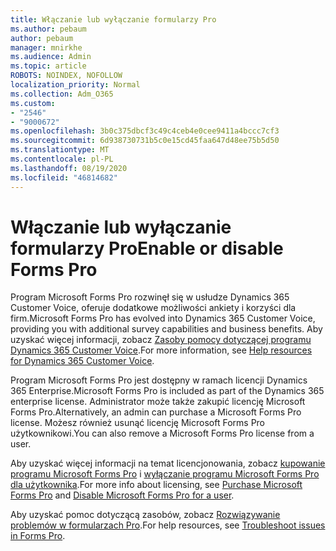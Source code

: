 ```yaml
---
title: Włączanie lub wyłączanie formularzy Pro
ms.author: pebaum
author: pebaum
manager: mnirkhe
ms.audience: Admin
ms.topic: article
ROBOTS: NOINDEX, NOFOLLOW
localization_priority: Normal
ms.collection: Adm_O365
ms.custom:
- "2546"
- "9000672"
ms.openlocfilehash: 3b0c375dbcf3c49c4ceb4e0cee9411a4bccc7cf3
ms.sourcegitcommit: 6d938730731b5c0e15cd45faa647d48ee75b5d50
ms.translationtype: MT
ms.contentlocale: pl-PL
ms.lasthandoff: 08/19/2020
ms.locfileid: "46814682"
---
```

# <a name="enable-or-disable-forms-pro"></a><span data-ttu-id="f1561-102">Włączanie lub wyłączanie formularzy Pro</span><span class="sxs-lookup"><span data-stu-id="f1561-102">Enable or disable Forms Pro</span></span>

<span data-ttu-id="f1561-103">Program Microsoft Forms Pro rozwinęł się w usłudze Dynamics 365 Customer Voice, oferuje dodatkowe możliwości ankiety i korzyści dla firm.</span><span class="sxs-lookup"><span data-stu-id="f1561-103">Microsoft Forms Pro has evolved into Dynamics 365 Customer Voice, providing you with additional survey capabilities and business benefits.</span></span> <span data-ttu-id="f1561-104">Aby uzyskać więcej informacji, zobacz [Zasoby pomocy dotyczącej programu Dynamics 365 Customer Voice](https://go.microsoft.com/fwlink/p/?linkid=2128357).</span><span class="sxs-lookup"><span data-stu-id="f1561-104">For more information, see [Help resources for Dynamics 365 Customer Voice](https://go.microsoft.com/fwlink/p/?linkid=2128357).</span></span>  

<span data-ttu-id="f1561-105">Program Microsoft Forms Pro jest dostępny w ramach licencji Dynamics 365 Enterprise.</span><span class="sxs-lookup"><span data-stu-id="f1561-105">Microsoft Forms Pro is included as part of the Dynamics 365 enterprise license.</span></span> <span data-ttu-id="f1561-106">Administrator może także zakupić licencję Microsoft Forms Pro.</span><span class="sxs-lookup"><span data-stu-id="f1561-106">Alternatively, an admin can purchase a Microsoft Forms Pro license.</span></span> <span data-ttu-id="f1561-107">Możesz również usunąć licencję Microsoft Forms Pro użytkownikowi.</span><span class="sxs-lookup"><span data-stu-id="f1561-107">You can also remove a Microsoft Forms Pro license from a user.</span></span>  

<span data-ttu-id="f1561-108">Aby uzyskać więcej informacji na temat licencjonowania, zobacz [kupowanie programu Microsoft Forms Pro](https://docs.microsoft.com/forms-pro/purchase#purchase-microsoft-forms-pro-for-users-in-a-dynamics-365-tenant) i [wyłączanie programu Microsoft Forms Pro dla użytkownika](https://docs.microsoft.com/forms-pro/purchase#disable-microsoft-forms-pro-for-a-user-1).</span><span class="sxs-lookup"><span data-stu-id="f1561-108">For more info about licensing, see [Purchase Microsoft Forms Pro](https://docs.microsoft.com/forms-pro/purchase#purchase-microsoft-forms-pro-for-users-in-a-dynamics-365-tenant) and [Disable Microsoft Forms Pro for a user](https://docs.microsoft.com/forms-pro/purchase#disable-microsoft-forms-pro-for-a-user-1).</span></span>
  
<span data-ttu-id="f1561-109">Aby uzyskać pomoc dotyczącą zasobów, zobacz [Rozwiązywanie problemów w formularzach Pro](https://docs.microsoft.com/forms-pro/troubleshoot).</span><span class="sxs-lookup"><span data-stu-id="f1561-109">For help resources, see [Troubleshoot issues in Forms Pro](https://docs.microsoft.com/forms-pro/troubleshoot).</span></span>